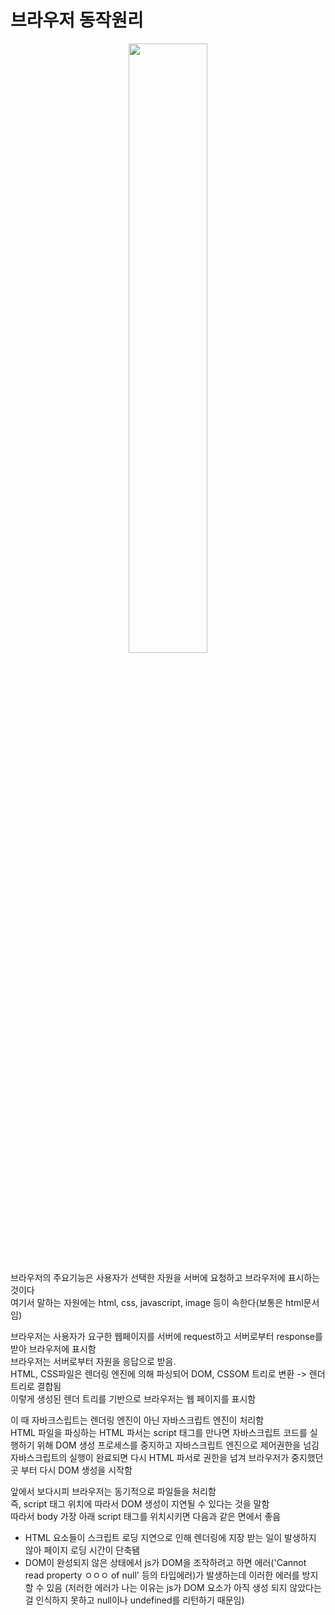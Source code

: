 # 브라우저 동작원리
<div align="center">
<img src="https://poiemaweb.com/img/client-server.png" width="50%" height="50%">
</div>

브라우저의 주요기능은 사용자가 선택한 자원을 서버에 요청하고 브라우저에 표시하는 것이다<br>
여기서 말하는 자원에는 html, css, javascript, image 등이 속한다(보통은 html문서임)

브라우저는 사용자가 요구한 웹페이지를 서버에 request하고 서버로부터 response를 받아 브라우저에 표시함<br>
브라우저는 서버로부터 자원을 응답으로 받음.<br>
HTML, CSS파일은 렌더링 엔진에 의해 파싱되어 DOM, CSSOM 트리로 변환 -> 렌더 트리로 결합됨<br>
이렇게 생성된 렌더 트리를 기반으로 브라우저는 웹 페이지를 표시함<br>

이 때 자바크스립트는 렌더링 엔진이 아닌 자바스크립트 엔진이 처리함<br>
HTML 파일을 파싱하는 HTML 파서는 script 태그를 만나면 자바스크립트 코드를 실행하기 위해 DOM 생성 프로세스를 중지하고 자바스크립트 엔진으로 제어권한을 넘김<br>
자바스크립트의 실행이 완료되면 다시 HTML 파서로 권한을 넘겨 브라우저가 중지했던 곳 부터 다시 DOM 생성을 시작함

앞에서 보다시피 브라우저는 동기적으로 파일들을 처리함<br>
즉, script 태그 위치에 따라서 DOM 생성이 지연될 수 있다는 것을 말함<br>
따라서 body 가장 아래 script 태그를 위치시키면 다음과 같은 면에서 좋음<br>

- HTML 요소들이 스크립트 로딩 지연으로 인해 렌더링에 지장 받는 일이 발생하지 않아 페이지 로딩 시간이 단축됌
- DOM이 완성되지 않은 상태에서 js가 DOM을 조작하려고 하면 에러('Cannot read property ㅇㅇㅇ of null' 등의 타입에러)가 발생하는데 이러한 에러를 방지할 수 있음
  (저러한 에러가 나는 이유는 js가 DOM 요소가 아직 생성 되지 않았다는 걸 인식하지 못하고 null이나 undefined를 리턴하기 때문임)
